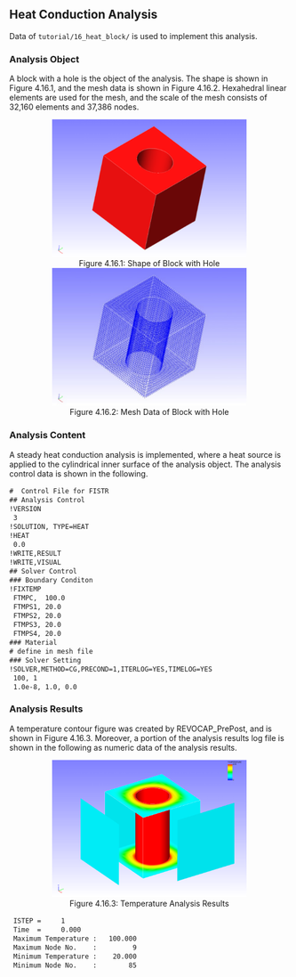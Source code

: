 ## Heat Conduction Analysis

Data of `tutorial/16_heat_block/` is used to implement this analysis.

### Analysis Object

A block with a hole is the object of the analysis. The shape is shown in Figure 4.16.1, and the mesh data is shown in Figure 4.16.2. Hexahedral linear elements are used for the mesh, and the scale of the mesh consists of 32,160 elements and 37,386 nodes.

<div style="text-align: center;">
<img src="./media/image16_01.png" width="350px"><br>
Figure 4.16.1: Shape of Block with Hole
</div>

<div style="text-align: center;">
<img src="./media/image16_02.png" width="350px"><br>
Figure 4.16.2: Mesh Data of Block with Hole
</div>

### Analysis Content

A steady heat conduction analysis is implemented, where a heat source is applied to the cylindrical inner surface of the analysis object. The analysis control data is shown in the following.

```
#  Control File for FISTR
## Analysis Control
!VERSION
 3
!SOLUTION, TYPE=HEAT
!HEAT
 0.0
!WRITE,RESULT
!WRITE,VISUAL
## Solver Control
### Boundary Conditon
!FIXTEMP
 FTMPC,  100.0
 FTMPS1, 20.0
 FTMPS2, 20.0
 FTMPS3, 20.0
 FTMPS4, 20.0
### Material
# define in mesh file
### Solver Setting
!SOLVER,METHOD=CG,PRECOND=1,ITERLOG=YES,TIMELOG=YES
 100, 1
 1.0e-8, 1.0, 0.0
```

### Analysis Results

A temperature contour figure was created by REVOCAP\_PrePost, and is shown in Figure 4.16.3. Moreover, a portion of the analysis results log file is shown in the following as numeric
data of the analysis results.

<div style="text-align: center;">
<img src="./media/image16_03.png" width="350px"><br>
Figure 4.16.3: Temperature Analysis Results
</div>

```
 ISTEP =     1
 Time  =     0.000
 Maximum Temperature :   100.000
 Maximum Node No.    :         9
 Minimum Temperature :    20.000
 Minimum Node No.    :        85
```
